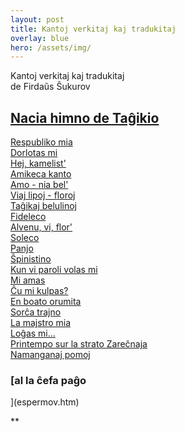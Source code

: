 ```yaml
---
layout: post
title: Kantoj verkitaj kaj tradukitaj  
overlay: blue
hero: /assets/img/
---
```


Kantoj verkitaj kaj tradukitaj  
de Firdaŭs Ŝukurov

## [Nacia himno de Taĝikio](miajkantoj.htm#naciahimno)  
[Respubliko mia](miajkantoj.htm#respublikomia)  
[Dorlotas mi](miajkantoj.htm#dorlotas)  
[Hej, kamelist'](miajkantoj.htm#kamelist)  
[Amikeca kanto](miajkantoj.htm#pamirmontar)  
[Amo - nia bel'](miajkantoj.htm#amoniabel)  
[Viaj lipoj - floroj](miajkantoj.htm#viajlipoj)  
[Taĝikaj belulinoj](miajkantoj.htm#tagxbelulinoj)  
[Fideleco](miajkantoj.htm#fideleco)  
[Alvenu, vi, flor'](miajkantoj.htm#alvenu)  
[Soleco](miajkantoj.htm#soleco)  
[Panjo](miajkantoj.htm#panjo)  
[Ŝpinistino](miajkantoj.htm#spinistin)  
[Kun vi paroli volas mi](miajkantoj.htm#kunviparoli)  
[Mi amas](miajkantoj.htm#miamas)  
[Ĉu mi kulpas?](miajkantoj.htm#cxumikulpas)  
[En boato orumita](miajkantoj.htm#enboato)  
[Sorĉa trajno](miajkantoj.htm#sorcxatrajno)  
[La majstro mia](miajkantoj.htm#majstromia)  
[Loĝas mi...](miajkantoj.htm#logxasmi)  
[Printempo sur la strato Zareĉnaja](miajkantoj.htm#vesnanazarecxnoj)  
[Namanganaj pomoj](miajkantoj.htm#namangan)  

### [al la ĉefa paĝo  
](espermov.htm)

**


